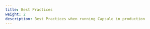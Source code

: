 ```yaml
---
title: Best Practices
weight: 2
description: Best Practices when running Capsule in production 
---
```

